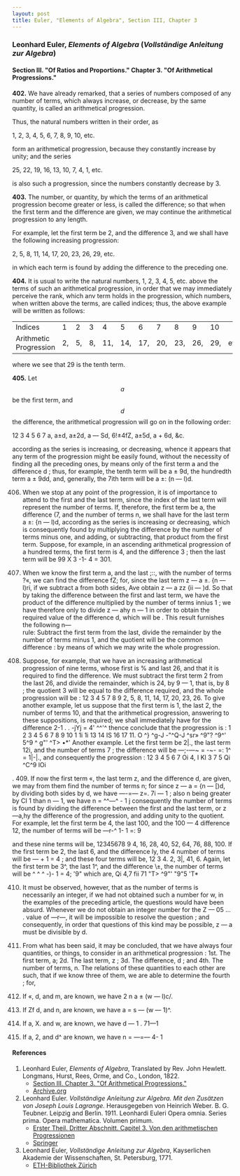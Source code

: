 ```yaml
---
layout: post
title: Euler, "Elements of Algebra", Section III, Chapter 3
---
```


### Leonhard Euler, *Elements of Algebra* (*Vollständige Anleitung zur Algebra*)

#### Section III. "Of Ratios and Proportions." Chapter 3. "Of Arithmetical Progressions."

**402.** We have already remarked, that a series of numbers
composed of any number of terms, which always increase, or
decrease, by the same quantity, is called an arithmetical
progression.

Thus, the natural numbers written in their order, as

1, 2, 3, 4, 5, 6, 7, 8, 9, 10, etc.

form an arithmetical progression, because they constantly increase by unity; and
the series

25, 22, 19, 16, 13, 10, 7, 4, 1, etc.

is also such a progression, since the numbers constantly decrease by 3.

**403.** The number, or quantity, by which the terms of an
arithmetical progression become greater or less, is called the
difference; so that when the first term and the difference
are given, we may continue the arithmetical progression to
any length.

For example, let the first term be 2, and the difference 3,
and we shall have the following increasing progression:

2, 5, 8, 11, 14, 17, 20, 23, 26, 29, etc.

in which each term is found by adding the difference to the preceding one.

**404.** It is usual to write the natural numbers, 1, 2, 3, 4,
5, etc. above the terms of such an arithmetical progression,
in order that we may immediately perceive the rank, which
anv term holds in the progression, which numbers, when
written above the terms, are called indices; thus, the above
example will be written as follows:

<table>
  <tr>
    <td>Indices</td>
    <td>1</td>
    <td>2</td>
    <td>3</td>
    <td>4</td>
    <td>5</td>
    <td>6</td>
    <td>7</td>
    <td>8</td>
    <td>9</td>
    <td>10</td>
    <td></td>
  </tr>
  <tr>
    <td>Arithmetic Progression</td>
    <td>2,</td>
    <td>5,</td>
    <td>8,</td>
    <td>11,</td>
    <td>14,</td>
    <td>17,</td>
    <td>20,</td>
    <td>23,</td>
    <td>26,</td>
    <td>29,</td>
    <td>etc.</td>
  </tr>
</table>

where we see that 29 is the tenth term.

**405.** Let $$a$$ be the first term, and $$d$$ the difference, the
arithmetical progression will go on in the following order:

12 3 4 5 6 7
a, a±d, a±2d, a — Sd, 6!±4fZ, a±5d, a + 6d, &c.

according as the series is increasing, or decreasing, whence
it appears that any term of the progression might be easily
found, without the necessity of finding all the preceding
ones, by means only of the first term a and the difference d ;
thus, for example, the tenth term will be a ± 9d, the hundredth term a ± 9dd, and, generally, the 7ith term will be
a ±: (n — l)d.

406. When we stop at any point of the progression, it is
of importance to attend to the first and the last term, since
the index of the last term will represent the number of
terms. If, therefore, the first term be a, the difference (7,
and the number of terms n, we shall have for the last term
a ±: {n — l)d, according as the series is increasing or decreasing, which is consequently found by multiplying the
difference by the number of terms minus one, and adding,
or subtracting, that product from the first term. Suppose,
for example, in an ascending arithmetical progression of a
hundred terms, the first term is 4, and the difference 3 ; then
the last term will be 99 X 3 -1- 4 = 301.

407. When we know the first term a, and the last ;::, with
the number of terms ?«, we can find the difference fZ; for,
since the last term z — a ±. {n — l)ri, if we subtract a from
both sides, Ave obtain z — a zz {ii — \)d. So that by taking
the difference between the first and last term, we have the
product of the difference multiplied by the number of terms
innius 1 ; we have therefore only to divide z — ahy n — 1
in order to obtain the required value of the difference d,
which will be . This result furnishes the following n—\
rule: Subtract the first term from the last, divide the remainder by the number of terms minus 1, and the quotient
will be the common difference : by means of which we may
write the whole progression.

408. Suppose, for example, that we have an increasing
arithmetical progression of nine terms, whose first is % and
last 26, and that it is required to find the difference. We must
subtract the first term 2 from the last 26, and divide the remainder, which is 24, by 9 — 1, that is, by 8 ; the quotient
3 will be equal to the difference required, and the whole
progression will be
:
12 3 4 5 7 8 9
2, 5, 8, 11, 14, 17, 20, 23, 26.
To give another example, let us suppose that the first
term is 1, the last 2, the number of terms 10, and that the
arithmetical progression, answering to these suppositions,
is required; we shall immediately have for the difference
2-1 . .
-jYj
= 4' ^^'^ thence conclude that the progression is
:
1 2 3 4 5 6 7 8 9 10
1 1i 1i 13 14 IS 16 17 11. O
^} ^g-J -"^Q-J ^sr» ^9"? ^9^' 5^9 ^ g"' ^T> •*'
Another example. Let the first term be 2|., the last term
12i, and the number of terms 7 ; the difference will be
—;-—~ = -~- =: 1^ = 1|-|., and consequently the progression :
12 3 4 5 6 7
Oi 4, I Kl 3 7 5 Qi ^C\^9 lOi

. 409. If now the first term «, the last term z, and the difference d, are given, we may from them find the number of
terms n; for since z — a = {n — [)d, by dividing both
sides by d, we have —-=— z=. 7i — 1 ; also n being greater by
CI
1 than n — 1, we have n = ^^—^ \- 1 j consequently the
number of terms is found by dividing the difference between
the first and the last term, or z —a,hy the difference of the
progression, and adding unity to the quotient.
For example, let the first term be 4, the last 100, and the
100 — 4
difference 12, the number of terms will be —r-^ 1- 1 =: 9

and these nine terms will be, 12345678 9
4, 16, 28, 40, 52, 64, 76, 88, 100.
If the first term be 2, the last 6, and the difference ly, the
4
number of terms will be — + 1 = 4 ; and these four terms
will be,
12 3 4.
2, 3|, 41, 6.
Again, let the first term be 3^, the last 1^, and the difference \±, the number of terms will be ^
^
^ -)- 1 = 4;
'9"
which are,
Qi 4,7 fii 71
"T> ^9"' "9"5 'T*

410. It must be observed, however, that as the number
of terms is necessarily an integer, if we had not obtained
such a number for w, in the examples of the preceding
article, the questions would have been absurd.
Whenever we do not obtain an integer number for the
Z — 05 ... .
value of —r—, it will be impossible to resolve the question
;
and consequently, in order that questions of this kind may
be possible, z — a must be divisible by d.

411. From what has been said, it may be concluded, that
we have always four quantities, or things, to consider in an
arithmetical progression
:
1st. The first term, a; 2d. The last term, z ;
3d. The difference, d ; and 4th. The number of terms, n.
The relations of these quantities to each other are such,
that if we know three of them, we are able to determine the
fourth ; for,
1. If «, d, and m, are known, we have 2 n a ± (w — l)c/.
2. If Zf d, and n, are known, we have
a = s — (w — 1)^.
3. If a, X. and w, are known, we have d — 1
.
71—1
4. If a, 2, and d^ are known, we have n = —=— 4- 1



#### References

1. Leonhard Euler, *Elements of Algebra*, Translated by Rev. John Hewlett. Longmans, Hurst, Rees, Orme, and Co., London, 1822.
    - [Section III. Chapter 3. "Of Arithmetical Progressions."](/assets/euler/en/III-3.pdf)
    - [Archive.org](https://archive.org/details/elementsofalgebr00euleuoft/)
2. Leonhard Euler. *Vollständige Anleitung zur Algebra. Mit den Zusätzen von Joseph Louis Lagrange.* Herausgegeben von Heinrich Weber. B. G. Teubner. Leipzig and Berlin. 1911. Leonhardi Euleri Opera omnia. Series prima. Opera mathematica. Volumen primum.
    - [Erster Theil. Dritter Abschnitt. Capitel 3. Von den arithmetischen Progressionen](/assets/euler/de/I-III-3.pdf)
    - [Springer](https://link.springer.com/book/9783764314002)
3. Leonhard Euler, *Vollständige Anleitung zur Algebra*, Kayserlichen Akademie der Wissenschaften, St. Petersburg, 1771.
    - [ETH-Bibliothek Zürich](https://doi.org/10.3931/e-rara-9093)